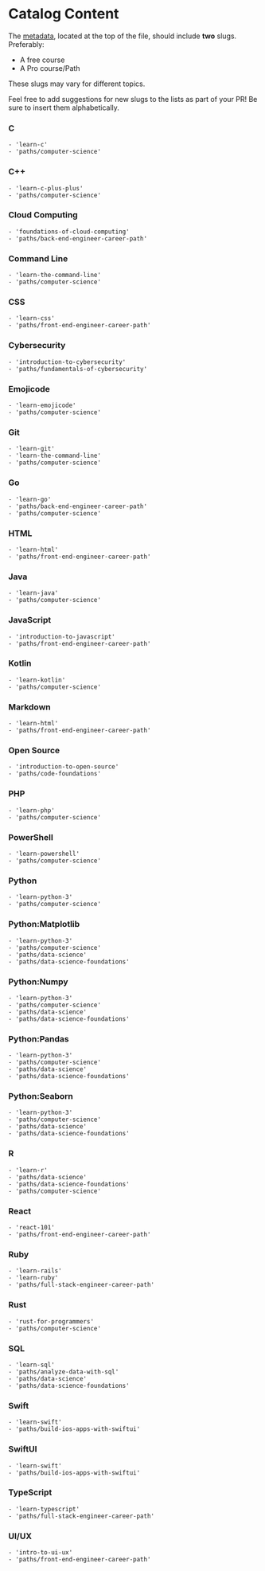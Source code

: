 # Catalog Content

The [metadata](https://github.com/Codecademy/docs/blob/main/documentation/content-standards.md#standards-metadata), located at the top of the file, should include **two** slugs. Preferably:

- A free course
- A Pro course/Path

These slugs may vary for different topics.

Feel free to add suggestions for new slugs to the lists as part of your PR! Be sure to insert them alphabetically.

### C

```
- 'learn-c'
- 'paths/computer-science'
```

### C++

```
- 'learn-c-plus-plus'
- 'paths/computer-science'
```

### Cloud Computing

```
- 'foundations-of-cloud-computing'
- 'paths/back-end-engineer-career-path'
```

### Command Line

```
- 'learn-the-command-line'
- 'paths/computer-science'
```

### CSS

```
- 'learn-css'
- 'paths/front-end-engineer-career-path'
```

### Cybersecurity

```
- 'introduction-to-cybersecurity'
- 'paths/fundamentals-of-cybersecurity'
```

### Emojicode

```
- 'learn-emojicode'
- 'paths/computer-science'
```

### Git

```
- 'learn-git'
- 'learn-the-command-line'
- 'paths/computer-science'
```

### Go

```
- 'learn-go'
- 'paths/back-end-engineer-career-path'
- 'paths/computer-science'
```

### HTML

```
- 'learn-html'
- 'paths/front-end-engineer-career-path'
```

### Java

```
- 'learn-java'
- 'paths/computer-science'
```

### JavaScript

```
- 'introduction-to-javascript'
- 'paths/front-end-engineer-career-path'
```

### Kotlin

```
- 'learn-kotlin'
- 'paths/computer-science'
```

### Markdown

```
- 'learn-html'
- 'paths/front-end-engineer-career-path'
```

### Open Source

```
- 'introduction-to-open-source'
- 'paths/code-foundations'
```

### PHP

```
- 'learn-php'
- 'paths/computer-science'
```

### PowerShell

```
- 'learn-powershell'
- 'paths/computer-science'
```

### Python

```
- 'learn-python-3'
- 'paths/computer-science'
```

### Python:Matplotlib

```
- 'learn-python-3'
- 'paths/computer-science'
- 'paths/data-science'
- 'paths/data-science-foundations'
```

### Python:Numpy

```
- 'learn-python-3'
- 'paths/computer-science'
- 'paths/data-science'
- 'paths/data-science-foundations'
```

### Python:Pandas

```
- 'learn-python-3'
- 'paths/computer-science'
- 'paths/data-science'
- 'paths/data-science-foundations'
```

### Python:Seaborn

```
- 'learn-python-3'
- 'paths/computer-science'
- 'paths/data-science'
- 'paths/data-science-foundations'
```

### R

```
- 'learn-r'
- 'paths/data-science'
- 'paths/data-science-foundations'
- 'paths/computer-science'
```

### React

```
- 'react-101'
- 'paths/front-end-engineer-career-path'
```

### Ruby

```
- 'learn-rails'
- 'learn-ruby'
- 'paths/full-stack-engineer-career-path'
```

### Rust

```
- 'rust-for-programmers'
- 'paths/computer-science'
```

### SQL

```
- 'learn-sql'
- 'paths/analyze-data-with-sql'
- 'paths/data-science'
- 'paths/data-science-foundations'
```

### Swift

```
- 'learn-swift'
- 'paths/build-ios-apps-with-swiftui'
```

### SwiftUI

```
- 'learn-swift'
- 'paths/build-ios-apps-with-swiftui'
```

### TypeScript

```
- 'learn-typescript'
- 'paths/full-stack-engineer-career-path'
```

### UI/UX

```
- 'intro-to-ui-ux'
- 'paths/front-end-engineer-career-path'
```
